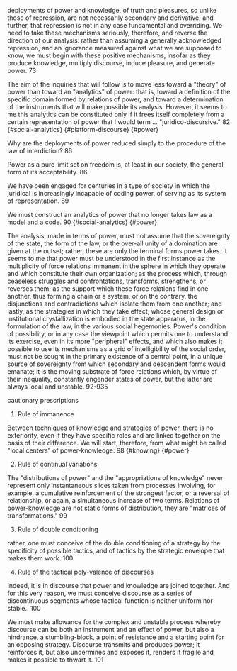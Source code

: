 
deployments of power and knowledge, of truth and pleasures, so unlike those of repression, are not necessarily secondary and derivative; and further, that repression is not in any case fundamental and overriding. We need to take these mechanisms seriously, therefore, and reverse the direction of our analysis: rather than assuming a generally acknowledged repression, and an ignorance measured against what we are supposed to know, we must begin with these positive mechanisms, insofar as they produce knowledge, multiply discourse, induce pleasure, and generate power. 73

The aim of the inquiries that will follow is to move less toward a "theory" of power than toward an "analytics" of power: that is, toward a definition of the specific domain formed by relations of power, and toward a determination of the instruments that will make possible its analysis. However, it seems to me this analytics can be constituted only if it frees itself completely from  a certain representation of power that I would term ... "juridico-discursive." 82 {#social-analytics} {#platform-discourse} {#power}

Why are the deployments of power reduced simply to the procedure of the law of interdiction? 86

Power as a pure limit set on freedom is, at least in our society, the general form of its acceptability. 86

We have been engaged for centuries in a type of society in which the juridical is increasingly incapable of coding power, of serving as its system of representation. 89

We must construct an analytics of power that no longer takes law as a model and a code. 90 {#social-analytics} {#power}

The analysis, made in terms of power, must not assume that the sovereignty of the state, the form of the law, or the over-all unity of a domination are given at the outset; rather, these are only the terminal forms power takes. It seems to me that power must be understood in the first instance as the multiplicity of force relations immanent in the sphere in which they operate and which constitute their own organization; as the process which, through ceaseless struggles and confrontations, transforms, strengthens, or reverses them; as the support which these force relations find in one another, thus forming a chain or a system, or on the contrary, the disjunctions and contradictions which isolate them from one another; and lastly, as the strategies in which they take effect, whose general design or institutional crystallization is embodied in the state apparatus, in the formulation of the law, in the various social hegemonies. Power's condition of possibility, or in any case the viewpoint which permits one to understand its exercise, even in its more "peripheral" effects, and which also makes it possible to use its mechanisms as a grid of intelligibility of the social order, must not be sought in the primary existence of a central point, in a unique source of sovereignty from which secondary and descendent forms would emanate; it is the moving substrate of force relations which, by virtue of their inequality, constantly engender states of power, but the latter are always local and unstable. 92-935

cautionary prescriptions

1. Rule of immanence

Between techniques of knowledge and strategies of power, there is no exteriority, even if they have specific roles and are linked together on the basis of their difference. We will start, therefore, from what might be called "local centers" of power-knowledge: 98 {#knowing} {#power}

2. Rule of continual variations

The "distributions of power" and the "appropriations of knowledge" never represent only instantaneous slices taken from processes involving, for example, a cumulative reinforcement of the strongest factor, or a reversal of relationship, or again, a simultaneous increase of two terms. Relations of power-knowledge are not static forms of distribution, they are "matrices of transformations."  99

3. Rule of double conditioning

rather, one must conceive of the double conditioning of a strategy by the specificity of possible tactics, and of tactics by the strategic envelope that makes them work. 100

4. Rule of the tactical poly-valence of discourses

Indeed, it is in discourse that power and knowledge are joined together. And for this very reason, we must conceive discourse as a series of discontinuous segments whose tactical function is neither uniform nor stable.. 100

We must make allowance for the complex and unstable process whereby discourse can be both an instrument and an effect of power, but also a hindrance, a stumbling-block, a point of resistance and a starting point for an opposing strategy. Discourse transmits and produces power; it reinforces it, but also undermines and exposes it, renders it fragile and makes it possible to thwart it. 101
